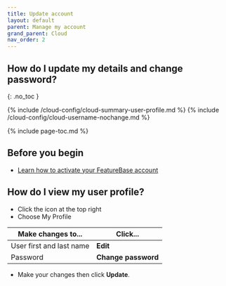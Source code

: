 ```yaml
---
title: Update account
layout: default
parent: Manage my account
grand_parent: Cloud
nav_order: 2
---
```


## How do I update my details and change password?
{: .no_toc }

{% include /cloud-config/cloud-summary-user-profile.md %}
{% include /cloud-config/cloud-username-nochange.md %}

{% include page-toc.md %}

## Before you begin

* [Learn how to activate your FeatureBase account](/cloud/my-account/cloud-user-activate-account)

## How do I view my user profile?

* Click the icon at the top right
* Choose My Profile

| Make changes to... | Click... |
|---|---|
| User first and last name | **Edit** |
| Password | **Change password** |

* Make your changes then click **Update**.
